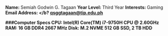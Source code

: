 <b>Name: </b> Semiah Godwin G. Tagaan
<b>Year Level: </b> Third Year
<b>Interests: </b> Gaming
<b>Email Address: </b? qsggtagaan@tip.edu.ph

###Computer Specs
<b>CPU: </b> Intel(R) Core(TM) i7-9750H CPU @ 2.60GHz
<b>RAM: </b> 16 GB DDR4 2667 MHz
<b>Disk: </b> M.2 NVME 512 GB SSD, 2 TB HDD
